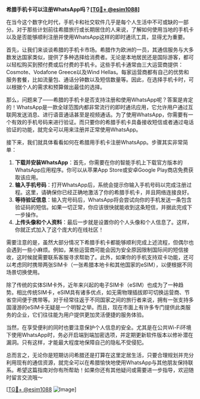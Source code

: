**希腊手机卡可以注册WhatsApp吗？[[TG💪+ @esim1088](https://t.me/s/esim1088)]**

在当今这个数字化时代，手机卡和社交软件几乎是每个人生活中不可或缺的一部分。对于那些计划前往希腊旅行或长期居住的人来说，了解如何使用当地的手机卡以及是否能够顺利注册并使用WhatsApp这样的即时通讯工具，显得尤为重要。

首先，让我们来谈谈希腊的手机卡市场。希腊作为欧洲的一员，其通信服务与大多数发达国家类似，提供了多种选择给消费者。无论是本地居民还是国际游客，都可以轻松购买到预付费或后付费的手机卡。这些手机卡通常由三大运营商提供：Cosmote、Vodafone Greece以及Wind Hellas。每家运营商都有自己的优势和服务套餐，比如流量包、通话分钟数以及短信数量等。因此，在选择手机卡时，可以根据个人的需求和预算做出最佳的选择。

那么，问题来了——希腊的手机卡是否支持注册和使用WhatsApp呢？答案是肯定的！WhatsApp是一款全球范围内都非常流行的即时通讯应用，它允许用户通过互联网发送消息、进行语音通话甚至是视频通话。为了使用WhatsApp，你需要有一个有效的手机号码来进行验证。而只要你的希腊手机卡具备接收短信或者通过电话验证的功能，就完全可以用来注册并正常使用WhatsApp。

接下来，我们就具体看看如何在希腊用手机卡注册WhatsApp。步骤其实非常简单：

1. **下载并安装WhatsApp**：首先，你需要在你的智能手机上下载官方版本的WhatsApp应用程序。你可以从苹果App Store或安卓Google Play商店免费获取该应用。
2. **输入手机号码**：打开WhatsApp后，系统会提示你输入手机号码以完成注册过程。这里，请确保你已经正确地激活了你的希腊手机卡，并且网络连接良好。
3. **等待验证信息**：输入完号码后，WhatsApp将会尝试向你的手机发送一条包含验证码的短信。如果一切正常，你应该很快就能收到这条短信，并据此完成下一步操作。
4. **上传头像和个人资料**：最后一步就是设置你的个人头像和个人信息了。这样，你就正式加入了这个庞大的在线社区！

需要注意的是，虽然大部分情况下希腊手机卡都能够顺利完成上述流程，但偶尔也会遇到一些小麻烦。例如，某些运营商可能会因为安全原因限制国际间的短信接收，这时候就需要联系客服寻求帮助了。此外，如果你的手机支持双卡功能，还可以考虑同时携带两张SIM卡（一张希腊本地卡和其他国家的eSIM），以便根据不同场景切换使用。

除了传统的实体SIM卡外，近年来兴起的电子SIM卡（eSIM）也成为了一种趋势。相比传统SIM卡，eSIM具有诸多优点，如无需物理插拔即可切换运营商、节省空间便于携带等。对于经常往返于不同国家之间的旅行者来说，拥有一张支持多国漫游的eSIM卡无疑是一个明智之举。而且，现在市面上有许多专门提供此类服务的企业，它们往往能为用户提供更加灵活便捷的服务体验。

当然，在享受便利的同时也要注意保护个人信息的安全。尤其是在公共Wi-Fi环境下使用WhatsApp时，务必开启端到端加密选项，并定期更新软件版本以修补潜在漏洞。只有这样，才能最大程度地保障自己的隐私不受侵犯。

总而言之，无论你是短期访问希腊还是打算在这里定居生活，只要合理规划并充分利用现有的通信资源，就完全可以在希腊愉快地使用WhatsApp与其他朋友保持联系。希望这篇指南对你有所帮助！如果你还有其他疑问或需要进一步指导，欢迎随时留言交流哦～

[[TG💪+ @esim1088](https://t.me/s/esim1088) ![Image](https://i.postimg.cc/4NQfJmqS/Snipaste-2025-05-13-00-14-12.png)]